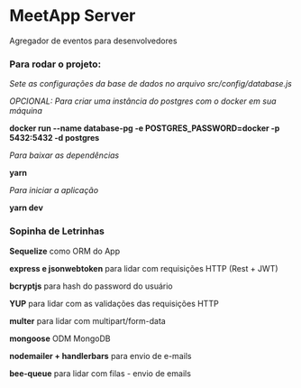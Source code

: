 # MeetApp Server
Agregador de eventos para desenvolvedores


### Para rodar o projeto:

_Sete as configurações da base de dados no arquivo src/config/database.js_

_OPCIONAL: Para criar uma instância do postgres com o docker em sua máquina_

**docker run --name database-pg -e POSTGRES_PASSWORD=docker -p 5432:5432 -d postgres**

_Para baixar as dependências_

**yarn**

_Para iniciar a aplicação_

**yarn dev**


### Sopinha de Letrinhas

**Sequelize** como ORM do App

**express e jsonwebtoken** para lidar com requisições HTTP (Rest + JWT)

**bcryptjs** para hash do password do usuário

**YUP** para lidar com as validações das requisições HTTP

**multer** para lidar com multipart/form-data

**mongoose** ODM MongoDB

**nodemailer + handlerbars** para envio de e-mails

**bee-queue** para lidar com filas - envio de emails
